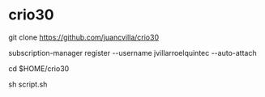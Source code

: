 # crio30

git clone https://github.com/juancvilla/crio30

subscription-manager register --username jvillarroelquintec --auto-attach

cd $HOME/crio30

sh script.sh 
